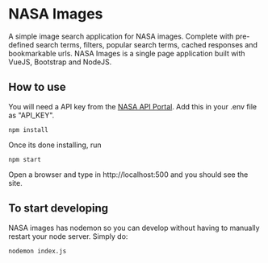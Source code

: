 # NASA Images

A simple image search application for NASA images. Complete with pre-defined search terms, filters, popular search terms, cached responses and bookmarkable urls. NASA Images is a single page application built with VueJS, Bootstrap and NodeJS. 

## How to use

You will need a API key from the [NASA API Portal](https://api.nasa.gov/). Add this in your .env file as "API_KEY". 

```
npm install
```

Once its done installing, run 

```
npm start
```

Open a browser and type in http://localhost:500 and you should see the site.

## To start developing

NASA images has nodemon so you can develop without having to manually restart your node server. Simply do: 

```
nodemon index.js
```
